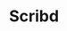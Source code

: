 ---
title: Scribd
description: "Scribd' mission is to change the way the world reads, and they’re accomplishing this by providing readers with unparalleled access to the world’s best content."
link: https://scribd.com/careers
image: "/assets/img/supporters/scribd.png"
categories:
  - past-partner
---